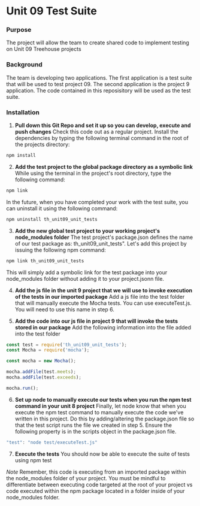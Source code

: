 # Unit 09 Test Suite

### Purpose
The project will allow the team to create shared code to implement testing on Unit 09 Treehouse projects

### Background 
The team is developing two applications. 
The first application is a test suite that will be used to test project 09.
The second application is the project 9 application. 
The code contained in this reposisitory will be used as the test suite. 

### Installation 
1. **Pull down this Git Repo and set it up so you can develop, execute and push changes**
Check this code out as a regular project. Install the dependencies by typing the following terminal command in the root of the projects directory:
```javascript
npm install
```

2. **Add the test project to the global package directory as a symbolic link**
While using the terminal in the project's root directory, type the following command:
 ```javascript
npm link
```


In the future, when you have completed your work with the test suite, you can uninstall it using the following command:
 ```javascript
npm uninstall th_unit09_unit_tests
```


3. **Add the new global test project to your working project's node_modules folder**
The test project's package.json defines the name of our test package as: th_unit09_unit_tests".
Let's add this project by issuing the following npm command:
```javascript
npm link th_unit09_unit_tests
```
This will simply add a symbolic link for the test package into your node_modules folder without adding it to your project.jsonn file. 


4. **Add the js file in the unit 9 project that we will use to invoke execution of the tests in our imported package** Add a js file into the test folder that will manually execute the Mocha tests. You can use executeTest.js. You will need to use this name in step 6.

5. **Add the code into our js file in project 9 that will invoke the tests stored in our package** Add the following information into the file added into the test folder
```javascript
const test = require('th_unit09_unit_tests');
const Mocha = require('mocha');

const mocha = new Mocha();

mocha.addFile(test.meets);
mocha.addFile(test.exceeds);

mocha.run();

```

6. **Set up node to manually execute our tests when you run the npm test command in your unit 8 project** Finally, let node know that when you execute the npm test command to manually execute the code we've written in this project. Do this by adding/altering the package.json file so that the test script runs the file we created in step 5. Ensure the following property is in the scripts object in the package.json file.

```javascript
"test": "node test/executeTest.js"
```
7. **Execute the tests** You should now be able to execute the suite of tests using npm test





*Note*
Remember, this code is executing from an imported package within the node_modules folder of your project. You must be mindful to differentiate between executing code targeted at the root of your project vs code executed within the npm package located in a  folder inside of your node_modules folder. 
